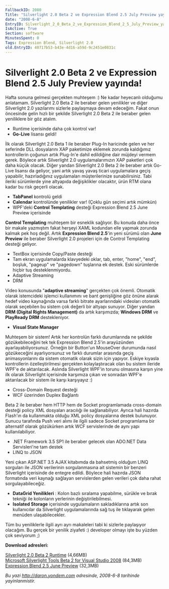 ```yaml
---
FallbackID: 2080
Title: "Silverlight 2.0 Beta 2 ve Expression Blend 2.5 July Preview yayında!"
date: "2008-6-8"
EntryID: Silverlight_2_0_Beta_2_ve_Expression_Blend_2_5_July_Preview_yayinda
IsActive: True
Section: software
MinutesSpent: 0
Tags: Expression Blend, Silverlight 2.0
old.EntryID: 40717b53-b43e-4d16-a59d-9c2451e0831c
---
```

# Silverlight 2.0 Beta 2 ve Expression Blend 2.5 July Preview yayında!
Hafta sonuna gelmesi gerçekten muhteşem :) Ne kadar heyecanlı olduğumu
anlatamam. Silverlight 2.0 Beta 2 ile beraber gelen yenilikler ve diğer
Silverlight 2.0 yazılarımı sizlerle paylaşmaya devam edeceğim. Fakat
onun öncesinde gelin hızlı bir şekilde Silverlight 2.0 Beta 2 ile
beraber gelen yeniliklere bir göz atalım.

-   Runtime içerisinde daha çok kontrol var!
-   **Go-Live** lisansı geldi!

İlk olarak Silverlight 2.0 Beta 1 ile beraber Plug-In haricinde gelen ve
her seferinde DLL dosyalarını XAP paketimize eklemek zorunda kaldığımız
kontrollerin çoğunun artık Plug-In'e dahil edildiğine dair müjdeyi
vermem gerek. Böylece artık Silverlight 2.0 uygulamalarımızın XAP
paketleri çok daha küçük olacak. Diğer yandan Silverlight 2.0 Beta 2 ile
beraber artık Go-Live lisansı da geliyor, yani artık yavaş yavaş ticari
uygulamalara geçiş yapabilir, hazırladığınız uygulamaları
müşterilerinize sunabilirsiniz. Tabi ileriki sürümlerde yine altyapıda
değişiklikler olacaktır, ürün RTM olana kadar bu risk geçerli olacak.

-   **TabPanel** kontrolü geldi
-   **Calendar** kontrolünde yenilikler var! (Çoklu gün seçimi artık
    mümkün)
-   WPF'deki **Control Templating** desteği Expression Blend 2.5 June
    Preview içerisinde

**Control Templating** muhteşem bir esneklik sağlıyor. Bu konuda daha
önce bir makale yazmıştım fakat herşeyi XAML kodundan elle yapmak
zorunda kalmak pek hoş değil. Artık **Expression Blend 2.5**'in yeni
sürümü olan **June Preview** ile beraber Silverlight 2.0 projeleri için
de Control Templating desteği geliyor.

-   TextBox içerisinde Copy/Paste desteği
-   Tam ekran uygulamalarda klavyedeki oklar, tab, enter, "home", "end",
    boşluk, "pageup" ve "pagedown" tuşlarına ek destek. Eski sürümlerde
    hiçbir tuş desteklenmiyordu.
-   Adaptive Streaming
-   DRM

Video konusunda "**adaptive streaming**" gerçekten çok önemli. Otomatik
olarak istemcideki işlemci kullanımını ve bant genişliğine göz önüne
alarak hedef video kaynağında varsa farklı bitrate ayarlarındaki
videoları otomatik olarak seçebilen bu sistem çok değerli bir altyapı
sunuyor. Diğer yandan **DRM (Digital Rights Management)** da artık
karşımızda; **Windows DRM** ve **PlayReady DRM** destekleniyor.

-   **Visual State Manager**

Muhteşem bir sistem! Artık her kontrolün farklı durumlarında ne şekilde
gözükebileceğini tek tek Expression Blend 2.5'in arayüzünden
ayarlayabiliyorsunuz. Örneğin bir Button'un MouseOver durumunda nasıl
gözükeceğini ayarlıyorsunuz ve farklı durumlar arasında geçiş
animasyonlarını da sistem otomatik olarak sizin için yapıyor. Eskiye
kıyasla kontrollerin özelleştirilmesi gerçekten kolaylaştıracak olan bu
sistem ileride WPF'e de aktarılacak. Aslında Silverlight WPF'in torunu
olmasına karşın yine ilk olarak Silverlight içerisinde karşımıza çıkan
ve sonradan WPF'e aktarılacak bir sistem ile karşı karşıyayız :)

-   Cross-Domain Request desteği
-   WCF üzerinden Duplex Bağlantı

Beta 2 ile beraber hem HTTP hem de Socket programlamada cross-domain
desteği policy XML dosyaları aracılığı ile sağlanabiliyor. Ayrıca hali
hazırda Flash'ın da kullanmakta olduğu XML policy dosyalarına destek
bulunuyor. Sunucu tarafında Push veri alımı ile ilgili sadece Socket
programlama bir alternatif olarak gözükürken artık WCF servislerinde de
aynı yapı kullanılabiliyor.

-   .NET Framework 3.5 SP1 ile beraber gelecek olan ADO.NET Data
    Servisleri'ne tam destek
-   LINQ to JSON

Yeni çıkan ASP.NET 3.5 AJAX kitabımda da bahsetmiş olduğum LINQ
sorguları ile JSON verilerinin sorgulanmasına ait sistemin bir benzeri
Silverlight içerisinde de entegre edildi. Böylece hali hazırda JSON
formatında veri kaynağı sağlayan servislerden gelen verileri çok daha
rahat sorgulayabileceğiz.

-   **DataGrid Yenilikleri** : Kolon bazlı sıralama yapabilme, sürükle
    ve bırak tekniği ile kolonların yerlerinin değiştirilebilmesi.
-   **Isolated Storage** içerisinde uygulamaların sakladıklarına artık
    son kullanıcılar da Silverlight uygulamalarında sağ tuş ile
    tıklayarak gelen menüden ulaşabilecekler.

Tüm bu yeniliklerle ilgili ayrı ayrı makaleleri tabi ki sizlerle
paylaşıyor olacağım. Bu gerçek bir yenilik ziyafeti :) developer olmayı
işte bu yüzden çok seviyorum ;)

**Download adresleri:**

[Silverlight 2.0 Beta 2
Runtime](http://www.microsoft.com/silverlight/handlers/getSilverlight.ashx?v=2.0)
(4,66MB)\
 [Microsoft Silverlight Tools Beta 2 for Visual Studio
2008](http://www.microsoft.com/downloads/info.aspx?na=90&p=&SrcDisplayLang=en&SrcCategoryId=&SrcFamilyId=50a9ec01-267b-4521-b7d7-c0dba8866434&u=http%3a%2f%2fdownload.microsoft.com%2fdownload%2f1%2fd%2fd%2f1dd9ba72-9023-42f8-8ddf-abbd2f87649c%2fsilverlight_chainer.exe)
(84,3MB)\
 [Expression Blend 2.5 June
Preview](http://download.microsoft.com/download/8/5/8/858627dc-9aa3-4f86-bb3d-729204927da3/Blend.en.msi)
(32,3MB)



*Bu yazi http://daron.yondem.com adresinde, 2008-6-8 tarihinde yayinlanmistir.*
